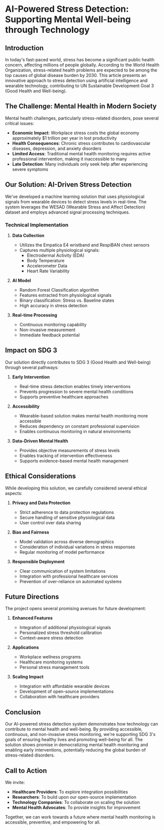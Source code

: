 # AI-Powered Stress Detection: Supporting Mental Well-being through Technology

## Introduction
In today's fast-paced world, stress has become a significant public health concern, affecting millions of people globally. According to the World Health Organization, stress-related health problems are expected to be among the top causes of global disease burden by 2030. This article presents an innovative approach to stress detection using artificial intelligence and wearable technology, contributing to UN Sustainable Development Goal 3 (Good Health and Well-being).

## The Challenge: Mental Health in Modern Society
Mental health challenges, particularly stress-related disorders, pose several critical issues:
- **Economic Impact**: Workplace stress costs the global economy approximately $1 trillion per year in lost productivity
- **Health Consequences**: Chronic stress contributes to cardiovascular diseases, depression, and anxiety disorders
- **Limited Access**: Traditional mental health monitoring requires active professional intervention, making it inaccessible to many
- **Late Detection**: Many individuals only seek help after experiencing severe symptoms

## Our Solution: AI-Driven Stress Detection
We've developed a machine learning solution that uses physiological signals from wearable devices to detect stress levels in real-time. The system leverages the WESAD (Wearable Stress and Affect Detection) dataset and employs advanced signal processing techniques.

### Technical Implementation
1. **Data Collection**
   - Utilizes the Empatica E4 wristband and RespiBAN chest sensors
   - Captures multiple physiological signals:
     - Electrodermal Activity (EDA)
     - Body Temperature
     - Accelerometer Data
     - Heart Rate Variability

2. **AI Model**
   - Random Forest Classification algorithm
   - Features extracted from physiological signals
   - Binary classification: Stress vs. Baseline states
   - High accuracy in stress detection

3. **Real-time Processing**
   - Continuous monitoring capability
   - Non-invasive measurement
   - Immediate feedback potential

## Impact on SDG 3
Our solution directly contributes to SDG 3 (Good Health and Well-being) through several pathways:

1. **Early Intervention**
   - Real-time stress detection enables timely interventions
   - Prevents progression to severe mental health conditions
   - Supports preventive healthcare approaches

2. **Accessibility**
   - Wearable-based solution makes mental health monitoring more accessible
   - Reduces dependency on constant professional supervision
   - Enables continuous monitoring in natural environments

3. **Data-Driven Mental Health**
   - Provides objective measurements of stress levels
   - Enables tracking of intervention effectiveness
   - Supports evidence-based mental health management

## Ethical Considerations
While developing this solution, we carefully considered several ethical aspects:

1. **Privacy and Data Protection**
   - Strict adherence to data protection regulations
   - Secure handling of sensitive physiological data
   - User control over data sharing

2. **Bias and Fairness**
   - Model validation across diverse demographics
   - Consideration of individual variations in stress responses
   - Regular monitoring of model performance

3. **Responsible Deployment**
   - Clear communication of system limitations
   - Integration with professional healthcare services
   - Prevention of over-reliance on automated systems

## Future Directions
The project opens several promising avenues for future development:

1. **Enhanced Features**
   - Integration of additional physiological signals
   - Personalized stress threshold calibration
   - Context-aware stress detection

2. **Applications**
   - Workplace wellness programs
   - Healthcare monitoring systems
   - Personal stress management tools

3. **Scaling Impact**
   - Integration with affordable wearable devices
   - Development of open-source implementations
   - Collaboration with healthcare providers

## Conclusion
Our AI-powered stress detection system demonstrates how technology can contribute to mental health and well-being. By providing accessible, continuous, and non-invasive stress monitoring, we're supporting SDG 3's goals of ensuring healthy lives and promoting well-being for all. The solution shows promise in democratizing mental health monitoring and enabling early interventions, potentially reducing the global burden of stress-related disorders.

## Call to Action
We invite:
- **Healthcare Providers**: To explore integration possibilities
- **Researchers**: To build upon our open-source implementation
- **Technology Companies**: To collaborate on scaling the solution
- **Mental Health Advocates**: To provide insights for improvement

Together, we can work towards a future where mental health monitoring is accessible, preventive, and empowering for all. 